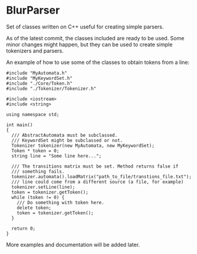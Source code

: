 BlurParser
==========

Set of classes written on C++ useful for creating simple parsers.

As of the latest commit, the classes included are ready to be used. Some minor
changes might happen, but they can be used to create simple tokenizers and
parsers. 

An example of how to use some of the classes to obtain tokens from a line:

```
#include "MyAutomata.h"
#include "MyKeywordSet.h"
#include "./Core/Token.h"
#include "./Tokenizer/Tokenizer.h"

#include <iostream>
#include <string>

using namespace std;

int main()
{
  /// AbstractAutomata must be subclassed.
  /// KeywordSet might be subclassed or not.
  Tokenizer tokenizer(new MyAutomata, new MyKeywordSet);
  Token * token = 0;
  string line = "Some line here...";
  
  /// The transitions matrix must be set. Method returns false if
  /// something fails.
  tokenizer.automata().loadMatrix("path_to_file/transtions_file.txt");
  /// line could come from a different source (a file, for example)
  tokenizer.setLine(line);
  token = tokenizer.getToken();
  while (token != 0) {
    /// Do something with token here.
    delete token;
    token = tokenizer.getToken();
  }
  
  return 0;
}
```

More examples and documentation will be added later.
